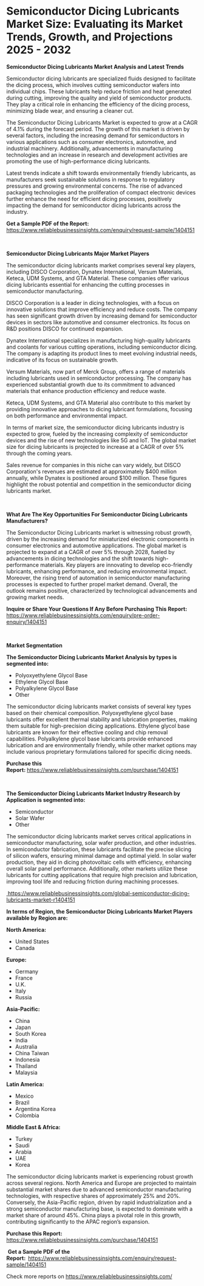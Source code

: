 <p><h1>Semiconductor Dicing Lubricants Market Size: Evaluating its Market Trends, Growth, and Projections 2025 - 2032</h1></p><p><strong>Semiconductor Dicing Lubricants Market Analysis and Latest Trends</strong></p>
<p><p>Semiconductor dicing lubricants are specialized fluids designed to facilitate the dicing process, which involves cutting semiconductor wafers into individual chips. These lubricants help reduce friction and heat generated during cutting, improving the quality and yield of semiconductor products. They play a critical role in enhancing the efficiency of the dicing process, minimizing blade wear, and ensuring a cleaner cut.</p><p>The Semiconductor Dicing Lubricants Market is expected to grow at a CAGR of 4.1% during the forecast period. The growth of this market is driven by several factors, including the increasing demand for semiconductors in various applications such as consumer electronics, automotive, and industrial machinery. Additionally, advancements in manufacturing technologies and an increase in research and development activities are promoting the use of high-performance dicing lubricants.</p><p>Latest trends indicate a shift towards environmentally friendly lubricants, as manufacturers seek sustainable solutions in response to regulatory pressures and growing environmental concerns. The rise of advanced packaging technologies and the proliferation of compact electronic devices further enhance the need for efficient dicing processes, positively impacting the demand for semiconductor dicing lubricants across the industry.</p></p>
<p><strong>Get a Sample PDF of the Report:&nbsp;</strong> <a href="https://www.reliablebusinessinsights.com/enquiry/request-sample/1404151?utm_campaign=3276&utm_medium=2&utm_source=Github&utm_content=ia&utm_term=28032025&utm_id=semiconductor-dicing-lubricants">https://www.reliablebusinessinsights.com/enquiry/request-sample/1404151</a></p>
<p>&nbsp;</p>
<p><strong>Semiconductor Dicing Lubricants Major Market Players</strong></p>
<p><p>The semiconductor dicing lubricants market comprises several key players, including DISCO Corporation, Dynatex International, Versum Materials, Keteca, UDM Systems, and GTA Material. These companies offer various dicing lubricants essential for enhancing the cutting processes in semiconductor manufacturing.</p><p>DISCO Corporation is a leader in dicing technologies, with a focus on innovative solutions that improve efficiency and reduce costs. The company has seen significant growth driven by increasing demand for semiconductor devices in sectors like automotive and consumer electronics. Its focus on R&D positions DISCO for continued expansion.</p><p>Dynatex International specializes in manufacturing high-quality lubricants and coolants for various cutting operations, including semiconductor dicing. The company is adapting its product lines to meet evolving industrial needs, indicative of its focus on sustainable growth. </p><p>Versum Materials, now part of Merck Group, offers a range of materials including lubricants used in semiconductor processing. The company has experienced substantial growth due to its commitment to advanced materials that enhance production efficiency and reduce waste.</p><p>Keteca, UDM Systems, and GTA Material also contribute to this market by providing innovative approaches to dicing lubricant formulations, focusing on both performance and environmental impact.</p><p>In terms of market size, the semiconductor dicing lubricants industry is expected to grow, fueled by the increasing complexity of semiconductor devices and the rise of new technologies like 5G and IoT. The global market size for dicing lubricants is projected to increase at a CAGR of over 5% through the coming years.</p><p>Sales revenue for companies in this niche can vary widely, but DISCO Corporation's revenues are estimated at approximately $400 million annually, while Dynatex is positioned around $100 million. These figures highlight the robust potential and competition in the semiconductor dicing lubricants market.</p></p>
<p>&nbsp;</p>
<p><strong>What Are The Key Opportunities For Semiconductor Dicing Lubricants Manufacturers?</strong></p>
<p><p>The Semiconductor Dicing Lubricants market is witnessing robust growth, driven by the increasing demand for miniaturized electronic components in consumer electronics and automotive applications. The global market is projected to expand at a CAGR of over 5% through 2028, fueled by advancements in dicing technologies and the shift towards high-performance materials. Key players are innovating to develop eco-friendly lubricants, enhancing performance, and reducing environmental impact. Moreover, the rising trend of automation in semiconductor manufacturing processes is expected to further propel market demand. Overall, the outlook remains positive, characterized by technological advancements and growing market needs.</p></p>
<p><strong>Inquire or Share Your Questions If Any Before Purchasing This Report:</strong> <a href="https://www.reliablebusinessinsights.com/enquiry/pre-order-enquiry/1404151?utm_campaign=3276&utm_medium=2&utm_source=Github&utm_content=ia&utm_term=28032025&utm_id=semiconductor-dicing-lubricants">https://www.reliablebusinessinsights.com/enquiry/pre-order-enquiry/1404151</a></p>
<p>&nbsp;</p>
<p><strong>Market Segmentation</strong></p>
<p><strong>The Semiconductor Dicing Lubricants Market Analysis by types is segmented into:</strong></p>
<p><ul><li>Polyoxyethylene Glycol Base</li><li>Ethylene Glycol Base</li><li>Polyalkylene Glycol Base</li><li>Other</li></ul></p>
<p><p>The semiconductor dicing lubricants market consists of several key types based on their chemical composition. Polyoxyethylene glycol base lubricants offer excellent thermal stability and lubrication properties, making them suitable for high-precision dicing applications. Ethylene glycol base lubricants are known for their effective cooling and chip removal capabilities. Polyalkylene glycol base lubricants provide enhanced lubrication and are environmentally friendly, while other market options may include various proprietary formulations tailored for specific dicing needs.</p></p>
<p><strong>Purchase this Report:&nbsp;</strong><a href="https://www.reliablebusinessinsights.com/purchase/1404151?utm_campaign=3276&utm_medium=2&utm_source=Github&utm_content=ia&utm_term=28032025&utm_id=semiconductor-dicing-lubricants">https://www.reliablebusinessinsights.com/purchase/1404151</a></p>
<p>&nbsp;</p>
<p><strong>The Semiconductor Dicing Lubricants Market Industry Research by Application is segmented into:</strong></p>
<p><ul><li>Semiconductor</li><li>Solar Wafer</li><li>Other</li></ul></p>
<p><p>The semiconductor dicing lubricants market serves critical applications in semiconductor manufacturing, solar wafer production, and other industries. In semiconductor fabrication, these lubricants facilitate the precise slicing of silicon wafers, ensuring minimal damage and optimal yield. In solar wafer production, they aid in dicing photovoltaic cells with efficiency, enhancing overall solar panel performance. Additionally, other markets utilize these lubricants for cutting applications that require high precision and lubrication, improving tool life and reducing friction during machining processes.</p></p>
<p><a href="https://www.reliablebusinessinsights.com/global-semiconductor-dicing-lubricants-market-r1404151?utm_campaign=3276&utm_medium=2&utm_source=Github&utm_content=ia&utm_term=28032025&utm_id=semiconductor-dicing-lubricants">&nbsp;https://www.reliablebusinessinsights.com/global-semiconductor-dicing-lubricants-market-r1404151</a></p>
<p><strong>In terms of Region, the Semiconductor Dicing Lubricants Market Players available by Region are:</strong></p>
<p>
    <p> <strong> North America: </strong>
        <ul>
            <li>United States</li>
            <li>Canada</li>
        </ul>
        </p> 
    <p> <strong> Europe: </strong>
        <ul>
            <li>Germany</li>
            <li>France</li>
            <li>U.K.</li>
            <li>Italy</li>
            <li>Russia</li>
        </ul>
        </p> 
    <p> <strong> Asia-Pacific: </strong>
        <ul>
            <li>China</li>
            <li>Japan</li>
            <li>South Korea</li>
            <li>India</li>
            <li>Australia</li>
            <li>China Taiwan</li>
            <li>Indonesia</li>
            <li>Thailand</li>
            <li>Malaysia</li>
        </ul>
        </p> 
    <p> <strong> Latin America: </strong>
        <ul>
            <li>Mexico</li>
            <li>Brazil</li>
            <li>Argentina Korea</li>
            <li>Colombia</li>
        </ul>
        </p> 
    <p> <strong> Middle East & Africa: </strong>
        <ul>
            <li>Turkey</li>
            <li>Saudi</li>
            <li>Arabia</li>
            <li>UAE</li>
            <li>Korea</li>
        </ul>
    </p>
    </p>
<p><p>The semiconductor dicing lubricants market is experiencing robust growth across several regions. North America and Europe are projected to maintain substantial market shares due to advanced semiconductor manufacturing technologies, with respective shares of approximately 25% and 20%. Conversely, the Asia-Pacific region, driven by rapid industrialization and a strong semiconductor manufacturing base, is expected to dominate with a market share of around 45%. China plays a pivotal role in this growth, contributing significantly to the APAC region’s expansion.</p></p>
<p><strong>Purchase this Report: </strong><a href="https://www.reliablebusinessinsights.com/purchase/1404151?utm_campaign=3276&utm_medium=2&utm_source=Github&utm_content=ia&utm_term=28032025&utm_id=semiconductor-dicing-lubricants">https://www.reliablebusinessinsights.com/purchase/1404151</a></p>
<p>&nbsp;<strong>Get a Sample PDF of the Report:&nbsp;&nbsp;</strong><a href="https://www.reliablebusinessinsights.com/enquiry/request-sample/1404151?utm_campaign=3276&utm_medium=2&utm_source=Github&utm_content=ia&utm_term=28032025&utm_id=semiconductor-dicing-lubricants">https://www.reliablebusinessinsights.com/enquiry/request-sample/1404151</a></p>
<p><strong></strong></p>
<p>Check more reports on <a href="https://www.reliablebusinessinsights.com/?utm_campaign=3276&utm_medium=2&utm_source=Github&utm_content=ia&utm_term=28032025&utm_id=semiconductor-dicing-lubricants">https://www.reliablebusinessinsights.com/</a></p>